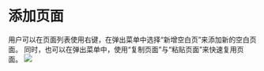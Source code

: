 # 添加页面
用户可以在页面列表使用右键，在弹出菜单中选择“新增空白页”来添加新的空白页面。
同时，也可以在弹出菜单中，使用“复制页面”与“粘贴页面”来快速复用页面。
![](http://qn.media.epub360.com/materials/origin/2f0abe20236bc379a4fb0c56e8c00824_origin.png)
